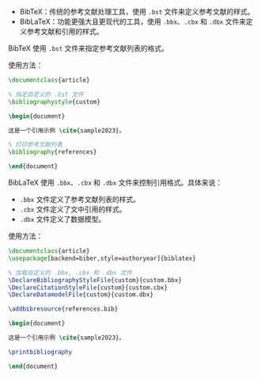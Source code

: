 - BibTeX：传统的参考文献处理工具，使用 `.bst` 文件来定义参考文献的样式。
- BibLaTeX：功能更强大且更现代的工具，使用 `.bbx`、`.cbx` 和 `.dbx` 文件来定义参考文献和引用的样式。

BibTeX 使用 `.bst` 文件来指定参考文献列表的格式。

使用方法：

```tex
\documentclass{article}

% 指定自定义的 .bst 文件
\bibliographystyle{custom}

\begin{document}

这是一个引用示例 \cite{sample2023}。

% 打印参考文献列表
\bibliography{references}

\end{document}
```

BibLaTeX 使用 `.bbx`、`.cbx` 和 `.dbx` 文件来控制引用格式。具体来说：

- `.bbx` 文件定义了参考文献列表的样式。
- `.cbx` 文件定义了文中引用的样式。
- `.dbx` 文件定义了数据模型。

使用方法：

```tex
\documentclass{article}
\usepackage[backend=biber,style=authoryear]{biblatex}

% 加载自定义的 .bbx, .cbx 和 .dbx 文件
\DeclareBibliographyStyleFile{custom}{custom.bbx}
\DeclareCitationStyleFile{custom}{custom.cbx}
\DeclareDatamodelFile{custom}{custom.dbx}

\addbibresource{references.bib}

\begin{document}

这是一个引用示例 \cite{sample2023}。

\printbibliography

\end{document}
```